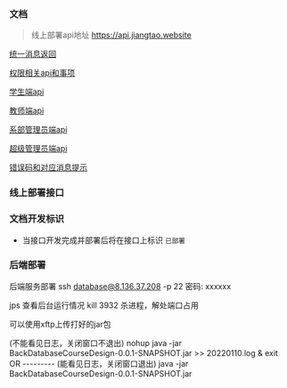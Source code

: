 ### 文档
> 线上部署api地址
> https://api.jiangtao.website

[统一消息返回](./统一消息返回.md)



[权限相关api和事项](./权限相关api.md)

[学生端api](./学生端api.md)

[教师端api](./教师端api.md)

[系部管理员端api](./系部管理员端api.md)

[超级管理员端api](./超级管理员端api.md)



[错误码和对应消息提示](./错误码和对应消息提示.md)



### 线上部署接口



### 文档开发标识

- 当接口开发完成并部署后将在接口上标识  `已部署`

### 后端部署

后端服务部署
ssh database@8.136.37.208 -p 22
密码: xxxxxx

jps 查看后台运行情况
kill 3932 杀进程，解处端口占用

可以使用xftp上传打好的jar包

(不能看见日志，关闭窗口不退出)
nohup java -jar BackDatabaseCourseDesign-0.0.1-SNAPSHOT.jar >> 20220110.log &
exit
OR ---------
(能看见日志，关闭窗口退出)
java -jar BackDatabaseCourseDesign-0.0.1-SNAPSHOT.jar